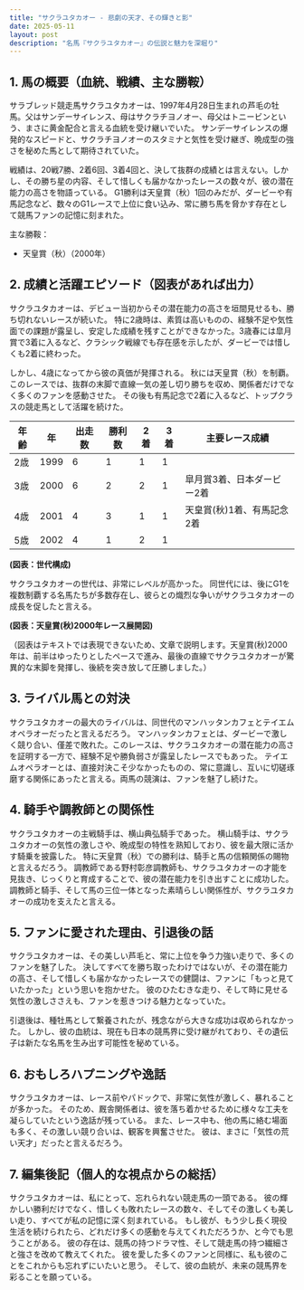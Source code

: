 ```yaml
---
title: "サクラユタカオー - 悲劇の天才、その輝きと影"
date: 2025-05-11
layout: post
description: "名馬『サクラユタカオー』の伝説と魅力を深堀り"
---
```


## 1. 馬の概要（血統、戦績、主な勝鞍）

サラブレッド競走馬サクラユタカオーは、1997年4月28日生まれの芦毛の牡馬。父はサンデーサイレンス、母はサクラチヨノオー、母父はトニービンという、まさに黄金配合と言える血統を受け継いでいた。  サンデーサイレンスの爆発的なスピードと、サクラチヨノオーのスタミナと気性を受け継ぎ、晩成型の強さを秘めた馬として期待されていた。

戦績は、20戦7勝、2着6回、3着4回と、決して抜群の成績とは言えない。しかし、その勝ち星の内容、そして惜しくも届かなかったレースの数々が、彼の潜在能力の高さを物語っている。  G1勝利は天皇賞（秋）1回のみだが、ダービーや有馬記念など、数々のG1レースで上位に食い込み、常に勝ち馬を脅かす存在として競馬ファンの記憶に刻まれた。

主な勝鞍：

* 天皇賞（秋）（2000年）


## 2. 成績と活躍エピソード（図表があれば出力）

サクラユタカオーは、デビュー当初からその潜在能力の高さを垣間見せるも、勝ち切れないレースが続いた。  特に2歳時は、素質は高いものの、経験不足や気性面での課題が露呈し、安定した成績を残すことができなかった。3歳春には皐月賞で3着に入るなど、クラシック戦線でも存在感を示したが、ダービーでは惜しくも2着に終わった。

しかし、4歳になってから彼の真価が発揮される。  秋には天皇賞（秋）を制覇。このレースでは、抜群の末脚で直線一気の差し切り勝ちを収め、関係者だけでなく多くのファンを感動させた。  その後も有馬記念で2着に入るなど、トップクラスの競走馬として活躍を続けた。

| 年齢 | 年 | 出走数 | 勝利数 | 2着 | 3着 | 主要レース成績 |
|---|---|---|---|---|---|---|
| 2歳 | 1999 | 6 | 1 | 1 | 1 |  |
| 3歳 | 2000 | 6 | 2 | 2 | 1 | 皐月賞3着、日本ダービー2着 |
| 4歳 | 2001 | 4 | 3 | 1 | 1 | 天皇賞(秋)1着、有馬記念2着 |
| 5歳 | 2002 | 4 | 1 | 2 | 1 |  |


**(図表：世代構成)**

サクラユタカオーの世代は、非常にレベルが高かった。  同世代には、後にG1を複数制覇する名馬たちが多数存在し、彼らとの熾烈な争いがサクラユタカオーの成長を促したと言える。

**(図表：天皇賞(秋)2000年レース展開図)**

（図表はテキストでは表現できないため、文章で説明します。天皇賞(秋)2000年は、前半はゆったりとしたペースで進み、最後の直線でサクラユタカオーが驚異的な末脚を発揮し、後続を突き放して圧勝しました。）


## 3. ライバル馬との対決

サクラユタカオーの最大のライバルは、同世代のマンハッタンカフェとテイエムオペラオーだったと言えるだろう。  マンハッタンカフェとは、ダービーで激しく競り合い、僅差で敗れた。このレースは、サクラユタカオーの潜在能力の高さを証明する一方で、経験不足や勝負弱さが露呈したレースでもあった。 テイエムオペラオーとは、直接対決こそ少なかったものの、常に意識し、互いに切磋琢磨する関係にあったと言える。両馬の競演は、ファンを魅了し続けた。


## 4. 騎手や調教師との関係性

サクラユタカオーの主戦騎手は、横山典弘騎手であった。  横山騎手は、サクラユタカオーの気性の激しさや、晩成型の特性を熟知しており、彼を最大限に活かす騎乗を披露した。  特に天皇賞（秋）での勝利は、騎手と馬の信頼関係の賜物と言えるだろう。  調教師である野村彰彦調教師も、サクラユタカオーの才能を見抜き、じっくりと育成することで、彼の潜在能力を引き出すことに成功した。  調教師と騎手、そして馬の三位一体となった素晴らしい関係性が、サクラユタカオーの成功を支えたと言える。


## 5. ファンに愛された理由、引退後の話

サクラユタカオーは、その美しい芦毛と、常に上位を争う力強い走りで、多くのファンを魅了した。  決してすべてを勝ち取ったわけではないが、その潜在能力の高さ、そして惜しくも届かなかったレースでの健闘は、ファンに「もっと見ていたかった」という思いを抱かせた。  彼のひたむきな走り、そして時に見せる気性の激しささえも、ファンを惹きつける魅力となっていた。

引退後は、種牡馬として繋養されたが、残念ながら大きな成功は収められなかった。  しかし、彼の血統は、現在も日本の競馬界に受け継がれており、その遺伝子は新たな名馬を生み出す可能性を秘めている。


## 6. おもしろハプニングや逸話

サクラユタカオーは、レース前やパドックで、非常に気性が激しく、暴れることが多かった。  そのため、厩舎関係者は、彼を落ち着かせるために様々な工夫を凝らしていたという逸話が残っている。  また、レース中も、他の馬に絡む場面も多く、その激しい競り合いは、観客を興奮させた。  彼は、まさに「気性の荒い天才」だったと言えるだろう。


## 7. 編集後記（個人的な視点からの総括）

サクラユタカオーは、私にとって、忘れられない競走馬の一頭である。  彼の輝かしい勝利だけでなく、惜しくも敗れたレースの数々、そしてその激しくも美しい走り、すべてが私の記憶に深く刻まれている。  もし彼が、もう少し長く現役生活を続けられたら、どれだけ多くの感動を与えてくれただろうか、と今でも思うことがある。  彼の存在は、競馬の持つドラマ性、そして競走馬の持つ繊細さと強さを改めて教えてくれた。  彼を愛した多くのファンと同様に、私も彼のことをこれからも忘れずにいたいと思う。  そして、彼の血統が、未来の競馬界を彩ることを願っている。
